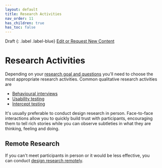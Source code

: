 ```yaml
---
layout: default
title: Research Activities
nav_order: 11
has_children: true
has_toc: false
---
```

Draft
{: .label .label-blue}
[Edit or Request New Content](https://github.com/bcgov/user-research-guide/issues/new/choose)
# Research Activities

Depending on your [research goal and questions](https://bcgov.github.io/user-research-guide/define-goals.html) you'll need to choose the most appropriate research activities. Common qualitative research activities are

- [Behavioural interviews](https://bcgov.github.io/user-research-guide/activities/interviews.html)
- [Usability testing](https://bcgov.github.io/user-research-guide/activities/usability-testing.html)
- [Intercept testing](https://bcgov.github.io/user-research-guide/activities/intercept.html)

It's usually preferable to conduct design research in person. Face-to-face interactions allow you to quickly build trust with participants, encouraging them to tell rich stories while you can observe subtleties in what they are thinking, feeling and doing.

## Remote Research
If you can't meet participants in person or it would be less effective, you can conduct [design research remotely](https://bcgov.github.io/user-research-guide/activities/remote-research.html).
